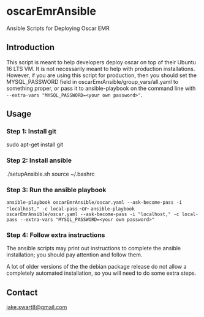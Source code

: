 # oscarEmrAnsible
Ansible Scripts for Deploying Oscar EMR

## Introduction
This script is meant to help developers deploy oscar on top of their Ubuntu 16 LTS VM. It is not necessarily meant to help with production installations.  However, if you are using this script for production, then you should set the MYSQL_PASSWORD field in oscarEmrAnsible/group_vars/all.yaml to something proper, or pass it to ansible-playbook on the command line with `--extra-vars "MYSQL_PASSWORD=<your own password>"`.

## Usage
### Step 1: Install git
sudo apt-get install git

### Step 2: Install ansible
./setupAnsible.sh
source ~/.bashrc

### Step 3: Run the ansible playbook
`ansible-playbook oscarEmrAnsible/oscar.yaml --ask-become-pass -i "localhost," -c local-pass`
-or-
`ansible-playbook oscarEmrAnsible/oscar.yaml --ask-become-pass -i "localhost," -c local-pass --extra-vars "MYSQL_PASSWORD=<your own password>"`

### Step 4: Follow extra instructions
The ansible scripts may print out instructions to complete the ansible installation; you should pay attention and follow them.

A lot of older versions of the the debian package release do not allow a completely automated installation, so you will need to do some extra steps.

## Contact
jake.swart8@gmail.com
